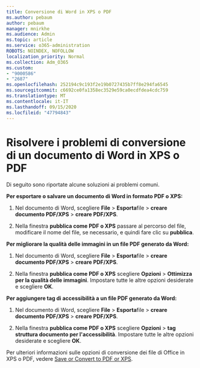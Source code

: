 ```yaml
---
title: Conversione di Word in XPS o PDF
ms.author: pebaum
author: pebaum
manager: mnirkhe
ms.audience: Admin
ms.topic: article
ms.service: o365-administration
ROBOTS: NOINDEX, NOFOLLOW
localization_priority: Normal
ms.collection: Adm_O365
ms.custom:
- "9000586"
- "2687"
ms.openlocfilehash: 252194c9c193f2e19b0727435b7ff8e294fa6545
ms.sourcegitcommit: c6692ce0fa1358ec3529e59ca0ecdfdea4cdc759
ms.translationtype: MT
ms.contentlocale: it-IT
ms.lasthandoff: 09/15/2020
ms.locfileid: "47794843"
---
```

# <a name="resolve-issues-converting-a-word-document-to-xps-or-pdf"></a>Risolvere i problemi di conversione di un documento di Word in XPS o PDF

Di seguito sono riportate alcune soluzioni ai problemi comuni. 

**Per esportare o salvare un documento di Word in formato PDF o XPS:**

1. Nel documento di Word, scegliere **File**  >  **Esporta**file  >  **creare documento PDF/XPS**  >  **creare PDF/XPS**.

2. Nella finestra **pubblica come PDF o XPS** passare al percorso del file, modificare il nome del file, se necessario, e quindi fare clic su **pubblica**.

**Per migliorare la qualità delle immagini in un file PDF generato da Word:**

1. Nel documento di Word, scegliere **File**  >  **Esporta**file  >  **creare documento PDF/XPS**  >  **creare PDF/XPS**.

2. Nella finestra **pubblica come PDF o XPS** scegliere **Opzioni**  >  **Ottimizza per la qualità delle immagini**. Impostare tutte le altre opzioni desiderate e scegliere **OK**. 

**Per aggiungere tag di accessibilità a un file PDF generato da Word:**
 
1. Nel documento di Word, scegliere **File**  >  **Esporta**file  >  **creare documento PDF/XPS**  >  **creare PDF/XPS**.

2. Nella finestra **pubblica come PDF o XPS** scegliere **Opzioni**  >  **tag struttura documento per l'accessibilità**. Impostare tutte le altre opzioni desiderate e scegliere **OK**.

Per ulteriori informazioni sulle opzioni di conversione dei file di Office in XPS o PDF, vedere [Save or Convert to PDF or XPS](https://support.office.com/article/d85416c5-7d77-4fd6-a216-6f4bf7c7c110).